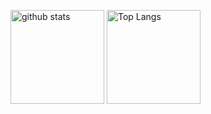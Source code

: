 <p align="left"> 
  <img alt="github stats" height="150px" src="https://github-readme-stats.vercel.app/api?username=nonick-mc&theme=dark&show_icons=ture" />
  <img alt="Top Langs" height="150px" src="https://github-readme-stats.vercel.app/api/top-langs/?username=nonick-mc&layout=compact&show_icons=true&theme=dark" />
</p>
